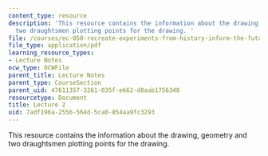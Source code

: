 ```yaml
---
content_type: resource
description: 'This resource contains the information about the drawing, geometry and
  two draughtsmen plotting points for the drawing. '
file: /courses/ec-050-recreate-experiments-from-history-inform-the-future-from-the-past-galileo-january-iap-2010/7adf196a2556564d5ca0854aa9fc3293_MITEC_050IAP10_lec02.pdf
file_type: application/pdf
learning_resource_types:
- Lecture Notes
ocw_type: OCWFile
parent_title: Lecture Notes
parent_type: CourseSection
parent_uid: 47611357-3261-035f-e662-d8aab1756348
resourcetype: Document
title: Lecture 2
uid: 7adf196a-2556-564d-5ca0-854aa9fc3293
---
```

This resource contains the information about the drawing, geometry and two draughtsmen plotting points for the drawing. 

